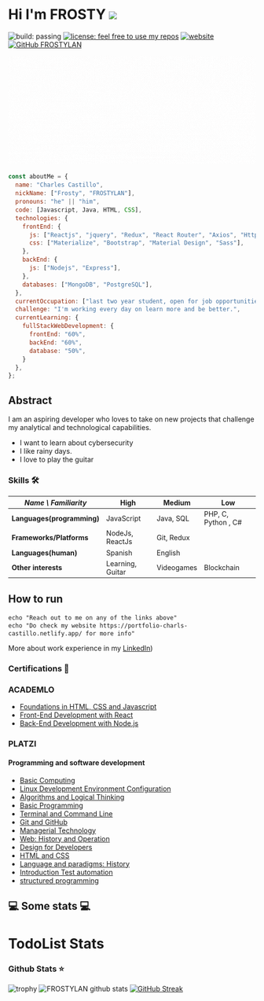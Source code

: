 # Hi I'm FROSTY <img src="https://media.giphy.com/media/mGcNjsfWAjY5AEZNw6/giphy.gif" width="50">



![build: passing](https://img.shields.io/badge/build-passing-success) 
[![license: feel free to use my repos](https://img.shields.io/badge/license-feel%20free%20to%20use%20my%20repos-success)](https://github.com/FROSTYLAN) 
[![website](https://img.shields.io/badge/website-informational)](https://portfolio-charls-castillo.netlify.app/)
[![GitHub FROSTYLAN](https://img.shields.io/github/followers/FROSTYLAN?label=follow&style=social)](https://github.com/FROSTYLAN)

<p align="center"> <img src="https://github.com/FROSTYLAN/FROSTYLAN/blob/main/newPresentation.gif"/> </p>

```javascript
const aboutMe = {
  name: "Charles Castillo",
  nickName: ["Frosty", "FROSTYLAN"],
  pronouns: "he" || "him",
  code: [Javascript, Java, HTML, CSS],
  technologies: {
    frontEnd: {
      js: ["Reactjs", "jquery", "Redux", "React Router", "Axios", "Http/Ajax"],
      css: ["Materialize", "Bootstrap", "Material Design", "Sass"],
    },
    backEnd: {
      js: ["Nodejs", "Express"],
    },
    databases: ["MongoDB", "PostgreSQL"],
  },
  currentOccupation: ["last two year student, open for job opportunities"],
  challenge: "I'm working every day on learn more and be better.",
  currentLearning: {
    fullStackWebDevelopment: {
      frontEnd: "60%",
      backEnd: "60%",
      database: "50%",
    }
  },
};
```

## Abstract

I am an aspiring developer who loves to take on new projects that challenge my analytical and technological capabilities.

- I want to learn about cybersecurity
- I like rainy days.
- I love to play the guitar

### Skills 🛠️


| _Name \ Familiarity_       | High                         | Medium             | Low                            |
| -------------------------- | ---------------------------- | ------------------ | ------------------------------ |
| **Languages(programming)** | JavaScript                   | Java, SQL          | PHP, C, Python , C#            |
| **Frameworks/Platforms**   | NodeJs, ReactJs              | Git, Redux         |                                |
| **Languages(human)**       | Spanish                      | English            |                                |
| **Other interests**        | Learning, Guitar             | Videogames         | Blockchain                     |



## How to run

```shell
echo "Reach out to me on any of the links above"
echo "Do check my website https://portfolio-charls-castillo.netlify.app/ for more info"
```

More about work experience in my [LinkedIn](https://www.linkedin.com/in/charles-castillo-772968234/))


### Certifications 📜

### ACADEMLO

  - [Foundations in HTML, CSS and Javascript](https://certificates.academlo.com/en/verify/82224835100448)
  - [Front-End Development with React](https://certificates.academlo.com/en/verify/71412393450709)
  - [Back-End Development with Node.js](https://certificates.academlo.com/en/verify/34612568058748)

### PLATZI

  #### Programming and software development
  
  - [Basic Computing](https://platzi.com/p/FROSTY/curso/1741-computacion-basica-2019/diploma/detalle/)
  - [Linux Development Environment Configuration](https://platzi.com/p/FROSTY/curso/2383-prework-linux/diploma/detalle/)
  - [Algorithms and Logical Thinking](https://platzi.com/p/FROSTY/curso/2218-pensamiento-logico-2020/diploma/detalle/)
  - [Basic Programming](https://platzi.com/p/FROSTY/curso/1050-programacion-basica/diploma/detalle/)
  - [Terminal and Command Line](https://platzi.com/p/FROSTY/curso/2292-terminal/diploma/detalle/)
  - [Git and GitHub](https://platzi.com/p/FROSTY/curso/1557-git-github/diploma/detalle/)
  - [Managerial Technology](https://platzi.com/p/FROSTY/curso/1882-tecnologia-gerentes/diploma/detalle/)
  - [Web: History and Operation](https://platzi.com/p/FROSTY/curso/2053-introweb/diploma/detalle/)
  - [Design for Developers](https://platzi.com/p/FROSTY/curso/1906-diseno-programadores/diploma/detalle/)
  - [HTML and CSS](https://platzi.com/p/FROSTY/curso/2008-html-css/diploma/detalle/)
  - [Language and paradigms: History](https://platzi.com/p/FROSTY/curso/2211-historia-programacion/diploma/detalle/)
  - [Introduction Test automation](https://platzi.com/p/FROSTY/curso/2620-automatizacion-pruebas/diploma/detalle/)
  - [structured programming](https://platzi.com/p/FROSTY/curso/1450-programacion-estructurada/diploma/detalle/)

<h2>💻 Some stats 💻</h2>

# TodoList Stats

### Github Stats ⭐

![trophy](https://github-profile-trophy.vercel.app/?username=FROSTYLAN)
![FROSTYLAN github stats](https://github-readme-stats.vercel.app/api?username=FROSTYLAN&show_icons=true&title_color=c691e9&icon_color=88dcfe&bg_color=292d3e&text_color=ffffff) [![GitHub Streak](http://github-readme-streak-stats.herokuapp.com?user=FROSTYLAN&theme=material-palenight&hide_border=true&date_format=j%2Fn%5B%2FY%5D)](https://git.io/streak-stats)
